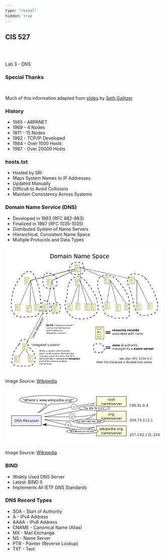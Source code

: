 ```yaml
---
type: "reveal"
hidden: true
---
```

<section>
	<h2>CIS 527</h2><br><br><p>Lab 3 - DNS</p>
</section>
<section>
	<h3>Special Thanks</h3>
	<br>
	<p>Much of this information adapted from <a href="https://russfeld.me/assets/oldimpress/images/cis527/dns.svg">slides</a> by <a href="http://people.cs.ksu.edu/~sgsax/">Seth Galitzer</a></p>
</section>
<section>
	<h3>History</h3>
	<ul>
		<li>1965 - ARPANET</li>
		<li>1969 - 4 Nodes</li>
		<li>1971 - 15 Nodes</li>
		<li>1982 - TCP/IP Developed</li>
		<li>1984 - Over 1000 Hosts</li>
		<li>1987 - Over 20000 Hosts</li>
	</ul>
</section>
<section>
	<h3>hosts.txt</h3>
	<ul>
		<li>Hosted by SRI</li>
		<li>Maps System Names to IP Addresses</li>
		<li>Updated Manually</li>
		<li>Difficult to Avoid Collisions</li>
		<li>Maintain Consistency Across Systems</li>
	</ul>
</section>
<section>
	<h3>Domain Name Service (DNS)</h3>
	<ul>
		<li>Developed in 1983 (RFC 882-883)</li>
		<li>Finalized in 1987 (RFC 1035-1035)</li>
		<li>Distributed System of Name Servers</li>
		<li>Hierarchical, Consistent Name Space</li>
		<li>Multiple Protocols and Data Types</li>
	</ul>
</section>
<section>
	<img class="stretch plain" src="/images/dns_wiki.png">
	<p class="imagecredit">Image Source: <a href="https://en.wikipedia.org/wiki/Domain_Name_System">Wikipedia</a></p>
</section>
<section>
	<img class="stretch plain" src="/images/dns_lookup.png">
	<p class="imagecredit">Image Source: <a href="https://en.wikipedia.org/wiki/Domain_Name_System">Wikipedia</a></p>
</section>
<section>
	<h3>BIND</h3>
	<ul>
		<li>Widely Used DNS Server</li>
		<li>Latest: BIND 9</li>
		<li>Implements All IETF DNS Standards</li>
	</ul>
</section>
<section>
	<h3>DNS Record Types</h3>
	<ul>
		<li>SOA - Start of Authority</li>
		<li>A - IPv4 Address</li>
		<li>AAAA - IPv6 Address</li>
		<li>CNAME - Canonical Name (Alias)</li>
		<li>MX - Mail Exchange</li>
		<li>NS - Name Server</li>
		<li>PTR - Pointer (Reverse Lookup)</li>
		<li>TXT - Text</li>
	</ul>
</section>
